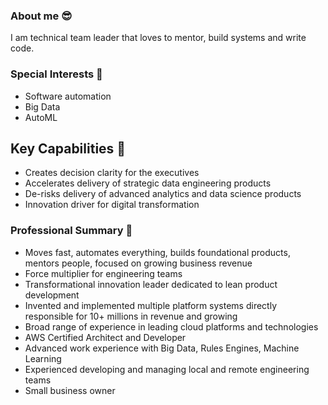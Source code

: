 ### About me 😎
I am technical team leader that loves to mentor, build systems and write code.

### Special Interests 👀
  - Software automation
  - Big Data
  - AutoML

## Key Capabilities 🏢
  - Creates decision clarity for the executives
  - Accelerates delivery of strategic data engineering products
  - De-risks delivery of advanced analytics and data science products
  - Innovation driver for digital transformation

### Professional Summary 🏢
  - Moves fast, automates everything, builds foundational products, mentors people, focused on growing business revenue
  - Force multiplier for engineering teams
  - Transformational innovation leader dedicated to lean product development
  - Invented and implemented multiple platform systems directly responsible for 10+ millions in revenue and growing
  - Broad range of experience in leading cloud platforms and technologies
  - AWS Certified Architect and Developer
  - Advanced work experience with Big Data, Rules Engines, Machine Learning
  - Experienced developing and managing local and remote engineering teams
  - Small business owner
